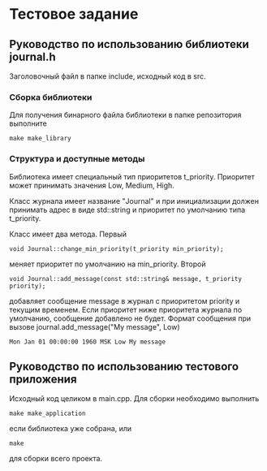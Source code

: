 # Тестовое задание

## Руководство по использованию библиотеки journal.h

Заголовочный файл в папке include, исходный код в src.

### Сборка библиотеки

Для получения бинарного файла библиотеки в папке репозитория выполните
```
make make_library
```

### Структура и доступные методы

Библиотека имеет специальный тип приоритетов t_priority. Приоритет может принимать значения Low, Medium, High.

Класс журнала имеет название "Journal" и при инициализации должен принимать адрес в виде std::string и приоритет по умолчанию типа t_priority.

Класс имеет два метода. Первый
```
void Journal::change_min_priority(t_priority min_priority);
```
меняет приоритет по умолчанию на min_priority.
Второй
```
void Journal::add_message(const std::string& message, t_priority priority);
```
добавляет сообщение message в журнал с приоритетом priority и текущим временем. Если приоритет ниже приоритета журнала по умолчанию, сообщение добавлено не будет.
Формат сообщения при вызове journal.add_message("My message", Low)
```
Mon Jan 01 00:00:00 1960 MSK Low My message
```

## Руководство по использованию тестового приложения

Исходный код целиком в main.cpp. Для сборки необходимо выполнить
```
make make_application
```
если библиотека уже собрана, или
```
make
```
для сборки всего проекта.

